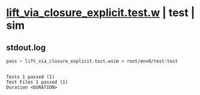 # [lift_via_closure_explicit.test.w](../../../../../examples/tests/valid/lift_via_closure_explicit.test.w) | test | sim

## stdout.log
```log
pass ─ lift_via_closure_explicit.test.wsim » root/env0/test:test
 
 
Tests 1 passed (1)
Test Files 1 passed (1)
Duration <DURATION>
```

